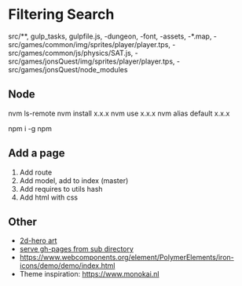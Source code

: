 Filtering Search
================
src/**, gulp_tasks, gulpfile.js, -dungeon, -font, -assets, -*.map, -src/games/common/img/sprites/player/player.tps, -src/games/common/js/physics/SAT.js, -src/games/jonsQuest/img/sprites/player/player.tps, -src/games/jonsQuest/node_modules

Node
----
nvm ls-remote
nvm install x.x.x
nvm use x.x.x
nvm alias default x.x.x

npm i -g npm

Add a page
----------
1. Add route
2. Add model, add to index (master)
3. Add requires to utils hash
4. Add html with css


Other
-------
* [2d-hero art](http://opengameart.org/content/2d-hero)
* [serve gh-pages from sub directory](https://gist.github.com/cobyism/4730490)
* https://www.webcomponents.org/element/PolymerElements/iron-icons/demo/demo/index.html
* Theme inspiration: https://www.monokai.nl